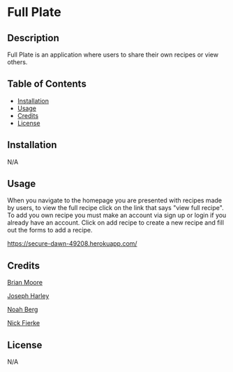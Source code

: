# Full Plate

## Description

Full Plate is an application where users to share their own recipes or view others.

## Table of Contents

- [Installation](#installation)
- [Usage](#usage)
- [Credits](#credits)
- [License](#license)

## Installation

N/A

## Usage

When you navigate to the homepage you are presented with recipes made by users, to view the full recipe click on the link that says "view full recipe". To add you own recipe you must make an account via sign up or login if you already have an account. Click on add recipe to create a new recipe and fill out the forms to add a recipe.

https://secure-dawn-49208.herokuapp.com/

## Credits

[Brian Moore](https://github.com/Bmoore4452)

[Joseph Harley](https://github.com/harljos)

[Noah Berg](https://github.com/Noahwberg)

[Nick Fierke](https://github.com/NickFierke)

## License

N/A
